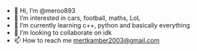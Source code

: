 - 👋 Hi, I’m @meroo893
- 👀 I’m interested in cars, football, maths, LoL
- 🌱 I’m currently learning c++, python and basically everything
- 💞️ I’m looking to collaborate on idk
- 📫 How to reach me mertkamber2003@gmail.com

<!---
meroo893/meroo893 is a ✨ special ✨ repository because its `README.md` (this file) appears on your GitHub profile.
You can click the Preview link to take a look at your changes.
--->
